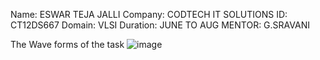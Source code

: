 Name: ESWAR TEJA JALLI
Company: CODTECH IT SOLUTIONS
ID: CT12DS667
Domain: VLSI
Duration: JUNE TO AUG
MENTOR: G.SRAVANI


The Wave forms of the task
![image](https://github.com/user-attachments/assets/155ad059-276f-4a00-b307-4128cc07412f)
